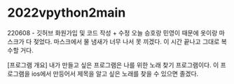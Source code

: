 # 2022vpython2main
220608 - 깃허브 화원가입 및 코드 작성 + 수정
오늘 승호랑 민영이 때문에 옷이랑 마스크가 다 젖었다. 마스크에서 물 냄새가 너무 나서 못 끼겠다.
이 시간 끝나고 그대로 복수할 거다.

[프로그램 개요]
내가 만들고 싶은 프로그램은 나를 위한 노래 찾기 프로그램이다. 이 프로그램을 ios에서 만등어서 제목을 알고 싶은 노래를 찾을 수 있으면 졸겠다.
